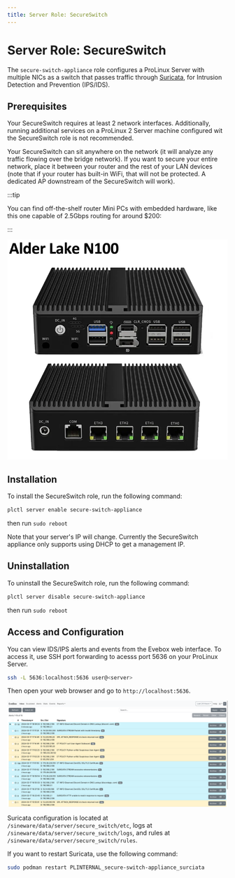 ```yaml
---
title: Server Role: SecureSwitch
---
```


# Server Role: SecureSwitch
The `secure-switch-appliance` role configures a ProLinux Server with multiple NICs as a switch that passes traffic through [Suricata](https://suricata.io/), for Intrusion Detection and Prevention (IPS/IDS).

## Prerequisites
Your SecureSwitch requires at least 2 network interfaces. Additionally, running additional services on a ProLinux 2 Server machine configured wit the SecureSwitch role is not recommended.

Your SecureSwitch can sit anywhere on the network (it will analyze any traffic flowing over the bridge network). If you want to secure your entire network, place it between your router and the rest of your LAN devices (note that if your router has built-in WiFi, that will not be protected. A dedicated AP downstream of the SecureSwitch will work).

:::tip

You can find off-the-shelf router Mini PCs with embedded hardware, like this one capable of 2.5Gbps routing for around $200:

:::

![Example Hardware](/_images/secureswitch-example-hardware.webp)

## Installation

To install the SecureSwitch role, run the following command:

```bash
plctl server enable secure-switch-appliance
```
then run `sudo reboot`

Note that your server's IP will change. Currently the SecureSwitch appliance only supports using DHCP to get a management IP.

## Uninstallation

To uninstall the SecureSwitch role, run the following command:

```bash
plctl server disable secure-switch-appliance
```
then run `sudo reboot`

## Access and Configuration
You can view IDS/IPS alerts and events from the Evebox web interface. To access it, use SSH port forwarding to acesss port 5636 on your ProLinux Server.

```bash
ssh -L 5636:localhost:5636 user@<server>
```

Then open your web browser and go to `http://localhost:5636`.

![Evebox Interface Screenshot](/_images/evebox.png)

Suricata configuration is located at `/sineware/data/server/secure_switch/etc`, logs at `/sineware/data/server/secure_switch/logs`, and rules at `/sineware/data/server/secure_switch/rules`. 

If you want to restart Suricata, use the following command:

```bash
sudo podman restart PLINTERNAL_secure-switch-appliance_surciata
```
